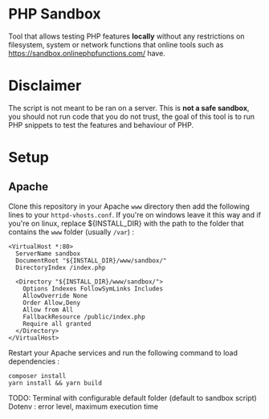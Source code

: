 # PHP Sandbox
Tool that allows testing PHP features **locally** without any 
restrictions on filesystem, system or network functions that 
online tools such as https://sandbox.onlinephpfunctions.com/ have. 

# Disclaimer
The script is not meant to be ran on a server. This is **not a safe 
sandbox**, you should not run code that you do not trust, the goal 
of this tool is to run PHP snippets to test the features and 
behaviour of PHP.

# Setup

## Apache
Clone this repository in your Apache `www` directory then add the following 
lines to your `httpd-vhosts.conf`. If you're on windows leave it this way
and if you're on linux, replace ${INSTALL_DIR} with the path to the folder 
that contains the `www` folder (usually `/var`) :
```apacheconf
<VirtualHost *:80>  
  ServerName sandbox
  DocumentRoot "${INSTALL_DIR}/www/sandbox/"  
  DirectoryIndex /index.php  

  <Directory "${INSTALL_DIR}/www/sandbox/">  
    Options Indexes FollowSymLinks Includes  
    AllowOverride None  
    Order Allow,Deny  
    Allow from All  
    FallbackResource /public/index.php  
    Require all granted  
  </Directory>  
</VirtualHost>
```

Restart your Apache services and run the following command to load dependencies :
```shell
composer install
yarn install && yarn build
```

TODO:
Terminal with configurable default folder (default to sandbox script)
Dotenv : error level, maximum execution time